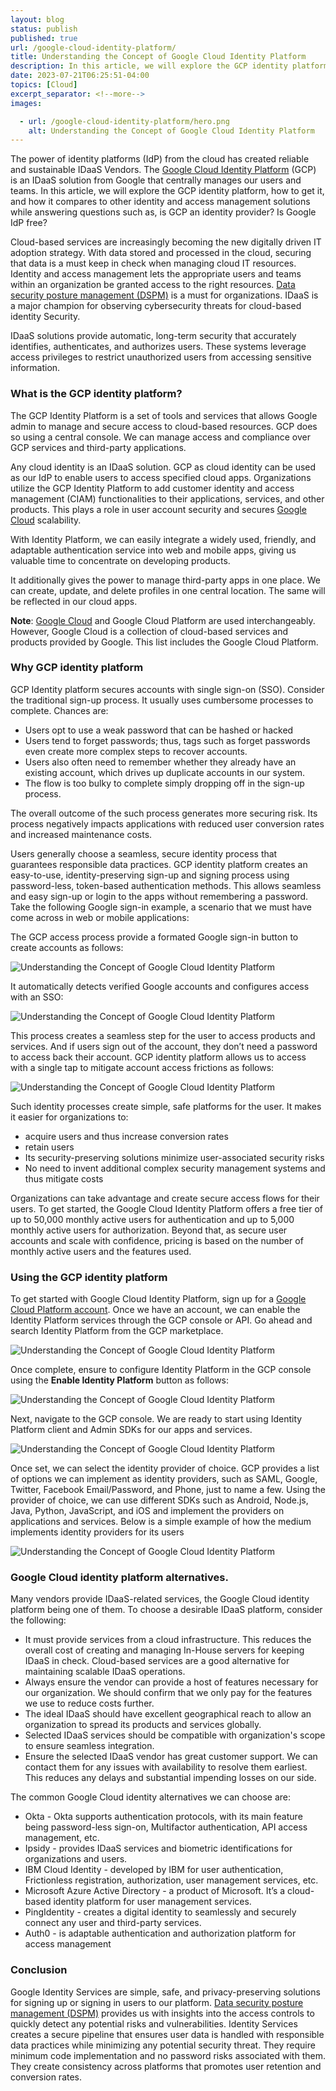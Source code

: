```yaml
---
layout: blog
status: publish
published: true
url: /google-cloud-identity-platform/
title: Understanding the Concept of Google Cloud Identity Platform
description: In this article, we will explore the GCP identity platform, how to get it, and how it compares to other identity and access management solutions while answering questions such as, is GCP an identity provider? Is Google IdP free?.
date: 2023-07-21T06:25:51-04:00
topics: [Cloud]
excerpt_separator: <!--more-->
images:

  - url: /google-cloud-identity-platform/hero.png
    alt: Understanding the Concept of Google Cloud Identity Platform
---
```

The power of identity platforms (IdP) from the cloud has created reliable and sustainable IDaaS Vendors. The [Google Cloud Identity Platform](https://cloud.google.com/identity-platform) (GCP) is an IDaaS solution from Google that centrally manages our users and teams. In this article, we will explore the GCP identity platform, how to get it, and how it compares to other identity and access management solutions while answering questions such as, is GCP an identity provider? Is Google IdP free?
<!--more-->

Cloud-based services are increasingly becoming the new digitally driven IT adoption strategy. With data stored and processed in the cloud, securing that data is a must keep in check when managing cloud IT resources. Identity and access management lets the appropriate users and teams within an organization be granted access to the right resources. [Data security posture management (DSPM)](https://www.flowsecurity.com/what-is-dspm-a-comprehensive-overview/) is a must for organizations. IDaaS is a major champion for observing cybersecurity threats for cloud-based identity Security.

IDaaS solutions provide automatic, long-term security that accurately identifies, authenticates, and authorizes users. These systems leverage access privileges to restrict unauthorized users from accessing sensitive information.

### What is the GCP identity platform?

The GCP Identity Platform is a set of tools and services that allows Google admin to manage and secure access to cloud-based resources. GCP does so using a central console. We can manage access and compliance over GCP services and third-party applications.

Any cloud identity is an IDaaS solution. GCP as cloud identity can be used as our IdP to enable users to access specified cloud apps. Organizations utilize the GCP Identity Platform to add customer identity and access management (CIAM) functionalities to their applications, services, and other products. This plays a role in user account security and secures [Google Cloud](https://cloud.google.com/) scalability. 

With Identity Platform, we can easily integrate a widely used, friendly, and adaptable authentication service into web and mobile apps, giving us valuable time to concentrate on developing products.


It additionally gives the power to manage third-party apps in one place. We can create, update, and delete profiles in one central location. The same will be reflected in our cloud apps.

**Note**: [Google Cloud](https://cloud.google.com/) and Google Cloud Platform are used interchangeably. However, Google Cloud is a collection of cloud-based services and products provided by Google. This list includes the Google Cloud Platform.

### Why GCP identity platform

GCP Identity platform secures accounts with single sign-on (SSO). Consider the traditional sign-up process. It usually uses cumbersome processes to complete. Chances are:

- Users opt to use a weak password that can be hashed or hacked
- Users tend to forget passwords; thus, tags such as forget passwords even create more complex steps to recover accounts.
- Users also often need to remember whether they already have an existing account, which drives up duplicate accounts in our system.
- The flow is too bulky to complete simply dropping off in the sign-up process.

The overall outcome of the such process generates more securing risk. Its process negatively impacts applications with reduced user conversion rates and increased maintenance costs.

Users generally choose a seamless, secure identity process that guarantees responsible data practices. GCP identity platform creates an easy-to-use, identity-preserving sign-up and signing process using password-less, token-based authentication methods. This allows seamless and easy sign-up or login to the apps without remembering a password. Take the following Google sign-in example, a scenario that we must have come across in web or mobile applications:

The GCP access process provide a formated Google sign-in button to create accounts as follows:

![Understanding the Concept of Google Cloud Identity Platform](/google-cloud-identity-platform/signin.png)

It automatically detects verified Google accounts and configures access with an SSO:

![Understanding the Concept of Google Cloud Identity Platform](/google-cloud-identity-platform/signnup.png)

This process creates a seamless step for the user to access products and services. And if users sign out of the account, they don’t need a password to access back their account. GCP identity platform allows us to access with a single tap to mitigate account access frictions as follows:

![Understanding the Concept of Google Cloud Identity Platform](/google-cloud-identity-platform/cont.png)

Such identity processes create simple, safe platforms for the user. It makes it easier for organizations to:

- acquire users and thus increase conversion rates
- retain users
- Its security-preserving solutions minimize user-associated security risks
- No need to invent additional complex security management systems and thus mitigate costs

Organizations can take advantage and create secure access flows for their users. To get started, the Google Cloud Identity Platform offers a free tier of up to 50,000 monthly active users for authentication and up to 5,000 monthly active users for authorization. Beyond that, as secure user accounts and scale with confidence, pricing is based on the number of monthly active users and the features used.

### Using the GCP identity platform

To get started with Google Cloud Identity Platform, sign up for a [Google Cloud Platform account](https://cloud.google.com/gcp/?utm_source=google&utm_medium=cpc&utm_campaign=emea-emea-all-en-dr-bkws-all-all-trial-e-gcp-1011340&utm_content=text-ad-none-any-DEV_c-CRE_167354297997-ADGP_Hybrid+%7C+AW+SEM+%7C+BKWS+~+EXA_1:1_EMEA_EN_General_Cloud_TOP_google+cloud+platform-KWID_43700053280046500-aud-304040939401:kwd-26415313501-userloc_9073682&utm_term=KW_google+cloud+platform-NET_g-PLAC_&gclid=CjwKCAjw_YShBhAiEiwAMomsEOHu_h9gHWvMY0Z4wo7Me3OIKzXDG5fu8dkBDCFlrt4yYvpsp-0AshoChU4QAvD_BwE&gclsrc=aw.ds&hl=en). Once we have an account, we can enable the Identity Platform services through the GCP console or API. Go ahead and search Identity Platform from the GCP marketplace.

![Understanding the Concept of Google Cloud Identity Platform](/google-cloud-identity-platform/start.png)

Once complete, ensure to configure Identity Platform in the GCP console using the **Enable Identity Platform** button as follows:

![Understanding the Concept of Google Cloud Identity Platform](/google-cloud-identity-platform/2.png)

Next, navigate to the GCP console. We are ready to start using Identity Platform client and Admin SDKs for our apps and services.

![Understanding the Concept of Google Cloud Identity Platform](/google-cloud-identity-platform/3.png)

Once set, we can select the identity provider of choice. GCP provides a list of options we can implement as identity providers, such as SAML, Google, Twitter, Facebook Email/Password, and Phone, just to name a few. Using the provider of choice, we can use different SDKs such as Android, Node.js, Java, Python, JavaScript, and iOS and implement the providers on applications and services. Below is a simple example of how the medium implements identity providers for its users

![Understanding the Concept of Google Cloud Identity Platform](/google-cloud-identity-platform/apps.png)


### Google Cloud identity platform alternatives.

Many vendors provide IDaaS-related services, the Google Cloud identity platform being one of them. To choose a desirable IDaaS platform, consider the following:

- It must provide services from a cloud infrastructure. This reduces the overall cost of creating and managing In-House servers for keeping IDaaS in check. Cloud-based services are a good alternative for maintaining scalable IDaaS operations.
- Always ensure the vendor can provide a host of features necessary for our organization. We should confirm that we only pay for the features we use to reduce costs further.
- The ideal IDaaS should have excellent geographical reach to allow an organization to spread its products and services globally.
- Selected IDaaS services should be compatible with organization's scope to ensure seamless integration.
- Ensure the selected IDaaS vendor has great customer support. We can contact them for any issues with availability to resolve them earliest. This reduces any delays and substantial impending losses on our side.

The common Google Cloud identity alternatives we can choose are:

- Okta - Okta supports authentication protocols, with its main feature being password-less sign-on, Multifactor authentication, API access management, etc.
- Ipsidy - provides IDaaS services and biometric identifications for organizations and users.
- IBM Cloud Identity - developed by IBM for user authentication, Frictionless registration, authorization, user management services, etc.
- Microsoft Azure Active Directory - a product of Microsoft. It’s a cloud-based identity platform for user management services.
- PingIdentity - creates a digital identity to seamlessly and securely connect any user and third-party services.
- Auth0 - is adaptable authentication and authorization platform for access management

### Conclusion

Google Identity Services are simple, safe, and privacy-preserving solutions for signing up or signing in users to our platform. [Data security posture management (DSPM)](https://www.flowsecurity.com/what-is-dspm-a-comprehensive-overview/) provides us with insights into the access controls to quickly detect any potential risks and vulnerabilities. Identity Services creates a secure pipeline that ensures user data is handled with responsible data practices while minimizing any potential security threat. They require minimum code implementation and no password risks associated with them. They create consistency across platforms that promotes user retention and conversion rates.
